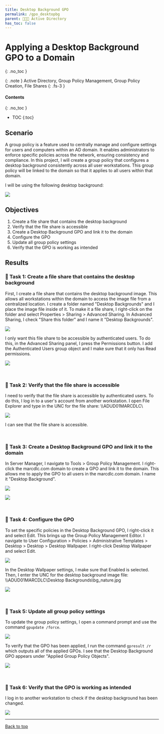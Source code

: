 ```yaml
---
title: Desktop Background GPO
permalink: /gpo_desktopbg
parent: 👩‍👧‍👦 Active Directory
has_toc: false
---
```

# Applying a Desktop Background GPO to a Domain
{: .no_toc }

{: .note }
Active Directory, Group Policy Management, Group Policy Creation, File Shares
{: .fs-3 }

#### Contents
{: .no_toc }
- TOC
{:toc}

## Scenario
A group policy is a feature used to centrally manage and configure settings for users and computers within an AD domain. It enables administrators to enforce specific policies across the network, ensuring consistency and compliance. In this project, I will create a group policy that configures a desktop background consistently across all user workstations. This group policy will be linked to the domain so that it applies to all users within that domain.

I will be using the following desktop background:

![](/assets/images/activedirectory/gpo_desktopbg/desktopbg_sm.png)

## Objectives

1. Create a file share that contains the desktop background
2. Verify that the file share is accessible
3. Create a Desktop Background GPO and link it to the domain
4. Configure the GPO
5. Update all group policy settings
6. Verify that the GPO is working as intended

## Results
### 📄 Task 1: Create a file share that contains the desktop background

First, I create a file share that contains the desktop background image. This allows all workstations within the domain to access the image file from a centralized location. I create a folder named "Desktop Backgrounds" and I place the image file inside of it. To make it a file share, I right-click on the folder and select Properties > Sharing > Advanced Sharing. In Advanced Sharing, I check "Share this folder" and I name it "Desktop Backgrounds".

![](/assets/images/activedirectory/gpo_desktopbg/step1.png)

I only want this file share to be accessible by authenticated users. To do this, in the Advanced Sharing panel, I press the Permissions button. I add the Authenticated Users group object and I make sure that it only has Read permissions. 

![](/assets/images/activedirectory/gpo_desktopbg/step2.png)


<br>

### 📄 Task 2: Verify that the file share is accessible

I need to verify that the file share is accessible by authenticated users. To do this, I log in to a user's account from another workstation. I open File Explorer and type in the UNC for the file share: \\\\ADUD01MARCDLC\

![](/assets/images/activedirectory/gpo_desktopbg/step3.png)

I can see that the file share is accessible. 


<br>

### 📄 Task 3: Create a Desktop Background GPO and link it to the domain

In Server Manager, I navigate to Tools > Group Policy Management. I right-click the marcdlc.com domain to create a GPO and link it to the domain. This allows me to apply the GPO to all users in the marcdlc.com domain. I name it "Desktop Background".

![](/assets/images/activedirectory/gpo_desktopbg/step4.png)  

![](/assets/images/activedirectory/gpo_desktopbg/step5.png)


<br>

### 📄 Task 4: Configure the GPO

To set the specific policies in the Desktop Background GPO, I right-click it and select Edit. This brings up the Group Policy Management Editor. I navigate to User Configuration > Policies > Administrative Templates > Desktop > Desktop > Desktop Wallpaper. I right-click Desktop Wallpaper and select Edit. 

![](/assets/images/activedirectory/gpo_desktopbg/step6.png)

In the Desktop Wallpaper settings, I make sure that Enabled is selected. Then, I enter the UNC for the desktop background image file: \\\\ADUD01MARCDLC\Desktop Backgrounds\bg_nature.jpg

![](/assets/images/activedirectory/gpo_desktopbg/step7.png)


<br>

### 📄 Task 5: Update all group policy settings

To update the group policy settings, I open a command prompt and use the command ``gpupdate /force``.

![](/assets/images/activedirectory/gpo_desktopbg/step8.png)

To verify that the GPO has been applied, I run the command ``gpresult /r`` which outputs all of the applied GPOs. I see that the Desktop Background GPO appears under "Applied Group Policy Objects".

![](/assets/images/activedirectory/gpo_desktopbg/step9.png)


<br>

### 📄 Task 6: Verify that the GPO is working as intended

I log in to another workstation to check if the desktop background has been changed.

![](/assets/images/activedirectory/gpo_desktopbg/step10.png)


---

<a href="#top" id="back-to-top">Back to top</a>
